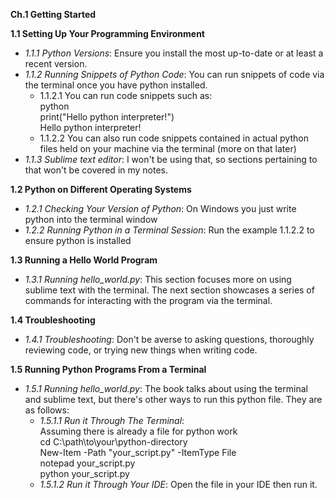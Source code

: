**Ch.1 Getting Started**

**1.1 Setting Up Your Programming Environment**
- *1.1.1 Python Versions*: Ensure you install the most up-to-date or at least a recent version.
- *1.1.2 Running Snippets of Python Code*: You can run snippets of code via the terminal once you have python installed.
    - 1.1.2.1 You can run code snippets such as:\
    python\
    print("Hello python interpreter!")\
    Hello python interpreter!
    - 1.1.2.2 You can also run code snippets contained in actual python\
    files held on your machine via the terminal (more on that later)
- *1.1.3 Sublime text editor*: I won't be using that, so sections 
pertaining to that won't be covered in my notes.

**1.2 Python on Different Operating Systems**
- *1.2.1 Checking Your Version of Python*: On Windows you just write python into the terminal window
- *1.2.2 Running Python in a Terminal Session*: Run the example 1.1.2.2 to ensure python is installed

**1.3 Running a Hello World Program**
- *1.3.1 Running hello_world.py*: This section focuses more on using sublime text with the terminal. The next section showcases a series of commands for interacting with the program via the terminal.

**1.4 Troubleshooting**
- *1.4.1 Troubleshooting*: Don't be averse to asking questions, thoroughly reviewing code, or trying new things when writing code.

**1.5 Running Python Programs From a Terminal**
- *1.5.1 Running hello_world.py*: The book talks about using the terminal and sublime text, but there's other ways to run this python file. They are as follows:
    - *1.5.1.1 Run it Through The Terminal*:\
       Assuming there is already a file for python work\
       cd C:\path\to\your\python-directory\
       New-Item -Path "your_script.py" -ItemType File\
       notepad your_script.py\
       python your_script.py
    - *1.5.1.2 Run it Through Your IDE*: Open the file in your IDE then run it.